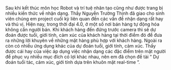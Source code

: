 Sau khi kết thúc môn học Robot và trí tuệ nhân tạo cũng như được trang bị nhiều kiến thức về nhận dạng. Thầy Nguyễn Trường Thịnh đã giao cho sinh viên chúng em project cuối kỳ liên quan đến các vấn đề nhận dạng rất hay và thú vị.
Hiện nay, trong thời đại 4.0, ở một số nơi bán hàng tự động hóa không cần người bán. Khi khách hàng đến đứng trước camera thì sẽ dự đoán được tuổi, giới tính, cảm xúc của khách hàng tại thời điểm đó để đưa ra những lời khuyên về những mặt hàng phù hợp với khách hàng.
Ngoài ra còn có nhiều ứng dụng khác của dự đoán tuổi, giới tính, cảm xúc.
Thấy được cái hay của việc áp dụng việc nhận dạng các đặc điểm trên mặt người để phục vụ nhiều mục đích có lợi khác nhau, nên em đã chọn đề tài “ Dự đoán tuổi tác, cảm xúc, giới tính dựa trên khuôn mặt real-time ”.
